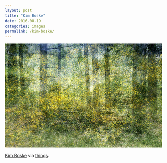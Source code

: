 ```yaml
---
layout: post
title: "Kim Boske"
date: 2016-08-19
categories: images
permalink: /kim-boske/
---
```


![Tree image by Kim Boske](https://github.com/matthewjmiller/mattmiller/blob/gh-pages/_assets/boske.jpg?raw=true)

[Kim Boske](http://www.kimboske.com/) via [things](http://thingsmagazine.tumblr.com/).